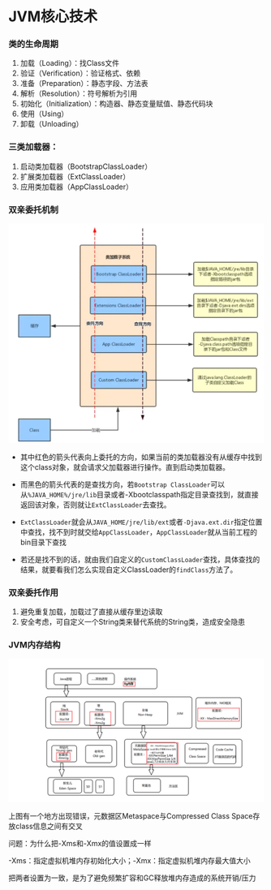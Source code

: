 # JVM核心技术

### 类的生命周期

1. 加载（Loading）：找Class文件
2. 验证（Verification）：验证格式、依赖
3. 准备（Preparation）：静态字段、方法表
4. 解析（Resolution）：符号解析为引用
5. 初始化（Initialization）：构造器、静态变量赋值、静态代码块
6. 使用（Using）
7. 卸载（Unloading）

### 三类加载器：

1. 启动类加载器（BootstrapClassLoader）
2. 扩展类加载器（ExtClassLoader）
3. 应用类加载器（AppClassLoader）

### 双亲委托机制

![类加载](images\classloader.png)

- 其中红色的箭头代表向上委托的方向，如果当前的类加载器没有从缓存中找到这个class对象，就会请求父加载器进行操作。直到启动类加载器。

- 而黑色的箭头代表的是查找方向，若`Bootstrap ClassLoader`可以从`%JAVA_HOME%/jre/lib`目录或者-Xbootclasspath指定目录查找到，就直接返回该对象，否则就让`ExtClassLoader`去查找。

- `ExtClassLoader`就会从`JAVA_HOME/jre/lib/ext`或者`-Djava.ext.dir`指定位置中查找，找不到时就交给`AppClassLoader`，`AppClassLoader`就从当前工程的bin目录下查找

- 若还是找不到的话，就由我们自定义的`CustomClassLoader`查找，具体查找的结果，就要看我们怎么实现自定义ClassLoader的`findClass`方法了。

### 双亲委托作用

1. 避免重复加载，加载过了直接从缓存里边读取
2. 安全考虑，可自定义一个String类来替代系统的String类，造成安全隐患

### JVM内存结构

![内存结构](images\memory_structure.png)

上图有一个地方出现错误，元数据区Metaspace与Compressed Class Space存放class信息之间有交叉

问题：为什么把-Xms和-Xmx的值设置成一样

-Xms：指定虚拟机堆内存初始化大小；-Xmx：指定虚拟机堆内存最大值大小

把两者设置为一致，是为了避免频繁扩容和GC释放堆内存造成的系统开销/压力